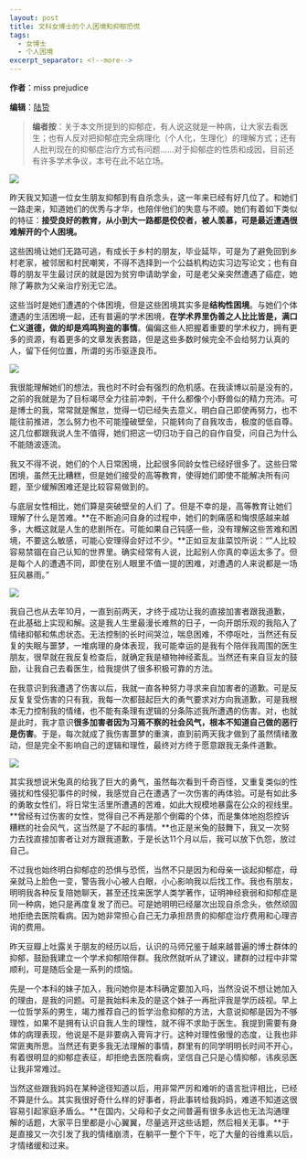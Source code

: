 ```yaml
---
layout: post
title: 文科女博士的个人困境和抑郁恐慌
tags:
  - 女博士
  - 个人困境
excerpt_separator: <!--more-->
---
```




**作者**：miss prejudice

**编辑**：[陆贽](https://www.zhihu.com/people/ru-shi-shuo-59)

 <!--more-->



> **编者按**：关于本文所提到的抑郁症，有人说这就是一种病，让大家去看医生；也有人反对把抑郁症完全病理化（个人化，生理化）的理解方式；还有人批判现在的抑郁症治疗方式有问题……对于抑郁症的性质和成因，目前还有许多学术争议，本号在此不站立场。



![](../images/文科博士/v2-4eb31b046b5f96df99185ac17ab0eb56_hd.jpg)



昨天我又知道一位女生朋友抑郁到有自杀念头，这一年来已经有好几位了。和她们一路走来，知道她们的优秀与才华，也陪伴他们的失意与不顺。她们有着如下类似的特征：**接受良好的教育，从小到大一路都是佼佼者，被人羡慕，可是最近遭遇很难解开的个人困境。**



这些困境让她们无路可逃，有成长于乡村的朋友，毕业延毕，可是为了避免回到乡村老家，被邻居和村民嘲笑，不得不选择到一个公益机构边实习边写论文；也有自尊的朋友平生最讨厌的就是因为贫穷申请助学金，可是老父亲突然遭遇了癌症，她除了筹款为父亲治疗别无它法。



这些当时是她们遭遇的个体困境，但是这些困境其实多是**结构性困境**。与她们个体遭遇的生活困境一起，还有普遍的学术困境，**在学术界里伪善之人比比皆是，满口仁义道德，做的却是鸡鸣狗盗的事情**。偏偏这些人把握着重要的学术权力，拥有更多的资源，有着更多的文章发表套路，但是这些多数时候完全不会给努力认真的人，留下任何位置，所谓的劣币驱逐良币。



![](../images/文科博士/v2-ef2d02876a26fd18ef5efaa8238a322c_hd.jpg)



我很能理解她们的想法，我也时不时会有强烈的危机感。在我读博以前是没有的，之前的我就是为了目标竭尽全力往前冲刺，干什么都像个小野兽似的精力充沛。可是博士的我，常常就是懈怠，觉得一切已经失去意义，明白自己即使再努力，也不能往前推进，怎么努力也不可能撞破壁垒，只能转向了自我攻击，极度的低自尊。 这几位都跟我说人生不值得，她们把这一切归功于自己的自作自受，问自己为什么不能随波逐流。



我又不得不说，她们的个人日常困境，比起很多同龄女性已经好很多了。这些日常困境，虽然无比糟糕，但是她们接受的高等教育，使得她们即使不能解决所有问题，至少缓解困难还是比较容易做到的。



与底层女性相比，她们算是突破壁垒的人们 了。但是不幸的是，高等教育让她们理解了什么是苦难。**在不断追问自身的过程中，她们的刺痛感和悔恨感越来越多，大概这就是人生的悲剧所在。可能如果自己钝感一些，没有理解这些苦难和困境，不要这么敏感，可能心安理得会好过不少。**正如豆友韭菜饺所说：“”人比较容易禁锢在自己认知的世界里。确实经常有人说，比起别人你真的幸运太多了。但是每个人的遭遇不同，即使在别人眼里不值一提的困难，对遭遇的人来说都是一场狂风暴雨。”



![](../images/文科博士/v2-dc25762a749029f88e3dca14c60b0d28_hd.jpg)



我自己也从去年10月，一直到前两天，才终于成功让我的直接加害者跟我道歉，在此基础上实现和解。这是我人生里最漫长难熬的日子，一向开朗乐观的我陷入了情绪抑郁和焦虑状态。无法控制的长时间哭泣，喘息困难，不停呕吐，当然还有反复的失眠与噩梦，一堆病理的身体表现，我可能幸运的是我有个陪伴我周围的医生朋友，很早就在我反复检查后，就确定我是植物神经紊乱。当然还有来自豆友的鼓励，让我自己去看医生，给我提供了很多积极可靠的方法。



在我意识到我遭遇了伤害以后，我就一直各种努力寻求来自加害者的道歉。可是反反复复受伤害的只有我，我每一次都鼓起巨大的勇气要求对方向我道歉，可是我根本无力控制我的情绪，也不能有条理有逻辑的分条陈述我所遭遇的伤害。对，也就是此时，我才意识**很多加害者因为习焉不察的社会风气，根本不知道自己做的恶行是伤害**。于是，每次就成了我伤害噩梦的重演，直到前两天我才做到了虽然情绪激动，但是完全不影响自己的逻辑和理性，最终对方终于愿意跟我无条件道歉。



![](../images/文科博士/v2-535105c3a32eb1509aeae9e717627860_hd.jpg)



其实我想说米兔真的给我了巨大的勇气，虽然每次看到千奇百怪，又重复类似的性骚扰和性侵犯事件的时候，我感觉自己在遭遇了一次伤害的再体验。可是有如此多的勇敢女性们，将日常生活里所遭遇的苦难，如此大规模地暴露在公众的视线里。**曾经有过伤害的女性，觉得自己不再是那个倒霉的个体，而是集体地抱怨控诉糟糕的社会风气，这当然是了不起的事情。**也正是米兔的鼓舞下，我又一次努力去找直接加害者让对方跟我道歉，于是长达11个月以后，我可以放下仇怨，放过自己。

不过我也始终明白抑郁症的恐惧与恐慌，当然不只是因为和母亲一谈起抑郁症，母亲就马上脸色一变，警告我小心被人白眼，小心影响我以后找工作。我也有朋友，明明我各种反复陪她聊天，甚至还找来医学人类学著作，证明神经衰弱和抑郁症是同一种病，她只是再度复发了而已。可是她明明已经屡次出现自杀念头，依然顽固地拒绝去医院看病。因为她非常担心自己无力承担昂贵的抑郁症治疗费用和心理咨询的费用。



昨天豆瓣上吐露关于朋友的经历以后，认识的马师兄鉴于越来越普遍的博士群体的抑郁，鼓励我建立一个学术抑郁陪伴群。我欣然就听从了建议，建群的过程中非常顺利，可是随后全是一系列的烦恼。



先是一个本科的妹子加入，我问她你是本科确定要加入吗，当然没说不想让她加入的理由，是我的问题。可是我始料未及的是这个妹子一再批评我是学历歧视。早上一位哲学系的男生，竭力推荐自己的哲学治愈抑郁的方法，大意说抑郁是因为不够理性，如果不是拥有认识自我人生的理性，就不得不求助于医生。我提到需要有身体的病理表现，他说是不是非要病入膏肓才行。这种对理性傲慢的态度，让我也非常匪夷所思。当然还有更多我无法理解的事情，群里有的同学明明长时间不开心，有着很明显的抑郁症表征，却拒绝去医院看病，坚信自己只是心情抑郁，讳疾忌医让我非常难过。



当然这些跟我妈妈在某种途径知道以后，用非常严厉和难听的语言批评相比，已经不算是什么。其实我很好奇什么样的好事者，将此事转给我妈妈，难道不知道这很容易引起家庭矛盾么。**在国内，父母和子女之间普遍有很多永远也无法沟通理解的话题，大家平日里都是小心翼翼，尽量逃开这些话题，然后相关无事。**于是直接又一次引发了我的情绪崩溃，在躺平一整个下午，吃了大量的谷维素以后，才情绪缓和过来。